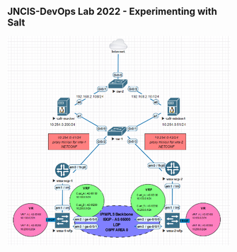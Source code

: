 ## JNCIS-DevOps Lab 2022 - Experimenting with Salt

<img src="jncis-salt-lab-eve-ng.png" title="JNCIS-DevOps Lab 2022">
